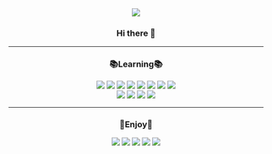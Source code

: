 <div align="center">
  <img src="https://capsule-render.vercel.app/api?type=cylinder&color=0:FFC0CB,100:FF6A89&height=100&section=header&text=yurryme&fontSize=50" />
</div>
<h3 align="center">Hi there 👋 </h3>
<hr>
<h3 align="center">📚Learning📚</h3>
<div align="center">
  <img src="https://img.shields.io/badge/Java-DF3A01?style=flat&logo=Java&logoColor=007396"/>
  <img src="https://img.shields.io/badge/Eclipse IDE-FF4000?style=flat&logo=Eclipse IDE&logoColor=2C2255"/>
  <img src="https://img.shields.io/badge/Visual Studio-FE642E?style=flat&logo=Visual Studio&logoColor=5C2D91"/>
  <img src="https://img.shields.io/badge/Android-FA8258?style=flat&logo=Android&logoColor=3DDC84"/>
  <img src="https://img.shields.io/badge/Linux-F79F81?style=flat&logo=Linux&logoColor=FCC624"/>
  <img src="https://img.shields.io/badge/Jupyter-F5BCA9?style=flat&logo=Jupyter&logoColor=F37626"/>
  <img src="https://img.shields.io/badge/Google Colab-F6D8CE?style=flat&logo=Google Colab&logoColor=F9AB00"/>
  <img src="https://img.shields.io/badge/HTML5-F8E6E0?style=flat&logo=HTML5&logoColor=E34F26"/></br>
  <img src="https://img.shields.io/badge/MySQL-FACC2E?style=flat&logo=MySQL&logoColor=4479A1"/>
  <img src="https://img.shields.io/badge/Apache Tomcat-F7D358?style=flat&logo=Apache Tomcat&logoColor=F8DC75"/>
  <img src="https://img.shields.io/badge/OpenGL-F5DA81?style=flat&logo=OpenGL&logoColor=5586A4"/>
  <img src="https://img.shields.io/badge/Firebase-F3E2A9?style=flat&logo=Firebase&logoColor=FFCA28"/>
</div>
<hr>
<h3 align="center">🎈Enjoy🎈</h3>
<div align="center">
  <img src="https://img.shields.io/badge/GitHub-0080FF?style=flat&logo=GitHub&logoColor=181717"/>
  <img src="https://img.shields.io/badge/Instagram-2E9AFE?style=flat&logo=Instagram&logoColor=E4405F"/>
  <img src="https://img.shields.io/badge/WEBTOON-58ACFA?style=flat&logo=WEBTOON&logoColor=00D564"/>
  <img src="https://img.shields.io/badge/YouTube-81BEF7?style=flat&logo=YouTube&logoColor=FF0000"/>
  <img src="https://img.shields.io/badge/Duolingo-A9D0F5?style=flat&logo=Duolingo&logoColor=58CC02"/>
</div>
